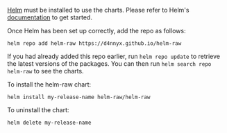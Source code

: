 [Helm](https://helm.sh) must be installed to use the charts.  Please refer to
Helm's [documentation](https://helm.sh/docs) to get started.

Once Helm has been set up correctly, add the repo as follows:

    helm repo add helm-raw https://d4nnyx.github.io/helm-raw

If you had already added this repo earlier, run `helm repo update` to retrieve
the latest versions of the packages.  You can then run `helm search repo
helm-raw` to see the charts.

To install the helm-raw chart:

    helm install my-release-name helm-raw/helm-raw

To uninstall the chart:

    helm delete my-release-name